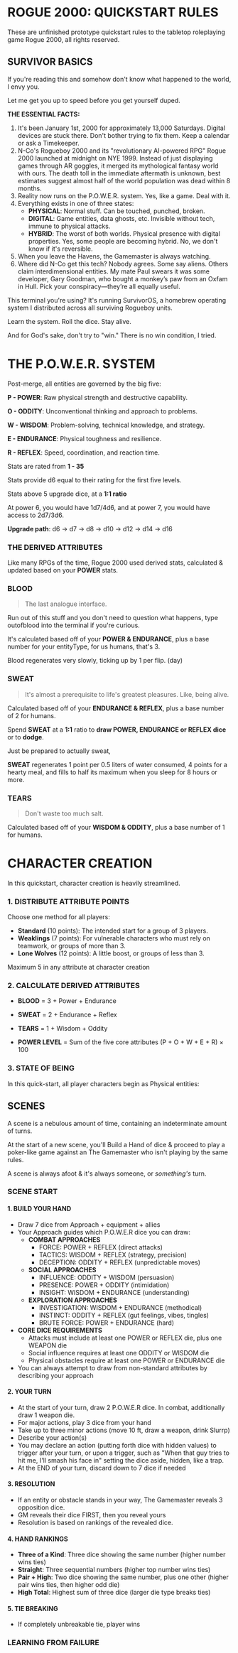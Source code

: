﻿# ROGUE 2000: QUICKSTART RULES


These are unfinished prototype quickstart rules to the tabletop roleplaying game Rogue 2000, all rights reserved.


## SURVIVOR BASICS

If you're reading this and somehow don't know what happened to the world, I envy you.


Let me get you up to speed before you get yourself duped. 


**THE ESSENTIAL FACTS:**


1.  It's been January 1st, 2000 for approximately 13,000 Saturdays. Digital devices are stuck there. Don't bother trying to fix them. Keep a calendar or ask a Timekeeper. 
2.  N-Co's Rogueboy 2000 and its "revolutionary AI-powered RPG" Rogue 2000 launched at midnight on NYE 1999. Instead of just displaying games through AR goggles, it merged its mythological fantasy world with ours. The death toll in the immediate aftermath is unknown, best estimates suggest almost half of the world population was dead within 8 months. 
3.  Reality now runs on the P.O.W.E.R. system. Yes, like a game. Deal with it.
4.  Everything exists in one of three states:
    -   **PHYSICAL**: Normal stuff. Can be touched, punched, broken.
    -   **DIGITAL**: Game entities, data ghosts, etc. Invisible without tech, immune to physical attacks.
    -   **HYBRID**: The worst of both worlds. Physical presence with digital properties. Yes, some people are becoming hybrid. No, we don't know if it's reversible.
5.  When you leave the Havens, the Gamemaster is always watching. 
6. Where did N-Co get this tech? Nobody agrees. Some say aliens. Others claim interdimensional entities. My mate Paul swears it was some developer, Gary Goodman, who bought a monkey’s paw from an Oxfam in Hull. Pick your conspiracy—they’re all equally useful.


This terminal you're using? It's running SurvivorOS, a homebrew operating system I distributed across all surviving Rogueboy units. 


Learn the system. Roll the dice. Stay alive.


And for God's sake, don't try to "win." There is no win condition, I tried.


# THE P.O.W.E.R. SYSTEM


Post-merge, all entities are governed by the big five:

**P - POWER**: Raw physical strength and destructive capability.  


**O - ODDITY**: Unconventional thinking and approach to problems.  


**W - WISDOM**: Problem-solving, technical knowledge, and strategy.  


**E - ENDURANCE**: Physical toughness and resilience.  


**R - REFLEX**: Speed, coordination, and reaction time.  


Stats are rated from **1 - 35** 


Stats provide d6 equal to their rating for the first five levels.  


Stats above 5 upgrade dice, at a **1:1 ratio**


At power 6, you would have 1d7/4d6, and at power 7, you would have access to 2d7/3d6. 


**Upgrade path**: d6 → d7 → d8 → d10 → d12 → d14 → d16


### THE DERIVED ATTRIBUTES


Like many RPGs of the time, Rogue 2000 used derived stats, calculated & updated based on your **POWER** stats. 


### BLOOD
> The last analogue interface.

Run out of this stuff and you don't need to question what happens, type outofblood into the terminal if you're curious. 


It's calculated based off of your **POWER & ENDURANCE**, plus a base number for your entityType, for us humans, that's 3. 


Blood regenerates very slowly, ticking up by 1 per flip. (day)


### SWEAT
> It's almost a prerequisite to life's greatest pleasures. Like, being alive.

Calculated based off of your **ENDURANCE & REFLEX**, plus a base number of 2 for humans.


Spend **SWEAT** at a **1:1** ratio to **draw POWER, ENDURANCE or  REFLEX dice** or to **dodge**.


Just be prepared to actually sweat, 


**SWEAT** regenerates 1 point per 0.5 liters of water consumed, 4 points for a hearty meal, and fills to half its maximum when you sleep for 8 hours or more. 


### TEARS
> Don't waste too much salt. 

Calculated based off of your **WISDOM & ODDITY**, plus a base number of 1 for humans.


# CHARACTER CREATION


In this quickstart, character creation is heavily streamlined. 


### 1. DISTRIBUTE ATTRIBUTE POINTS


Choose one method for all players:


- **Standard** (10 points): The intended start for a group of 3 players. 
- **Weaklings** (7 points): For vulnerable characters who must rely on teamwork, or groups of more than 3.
- **Lone Wolves** (12 points): A little boost, or groups of less than 3.


Maximum 5 in any attribute at character creation


### 2. CALCULATE DERIVED ATTRIBUTES


- **BLOOD** = 3 + Power + Endurance


- **SWEAT** = 2 + Endurance + Reflex


- **TEARS** = 1 + Wisdom + Oddity


- **POWER LEVEL** = Sum of the five core attributes (P + O + W + E + R) × 100


### 3. STATE OF BEING


In this quick-start, all player characters begin as Physical entities:


## SCENES


A scene is a nebulous amount of time, containing an indeterminate amount of turns. 


At the start of a new scene, you'll Build a Hand of dice & proceed to play a poker-like game against an The Gamemaster who isn't playing by the same rules. 


A scene is always afoot & it's always someone, or *something's* turn. 


### SCENE START


#### 1. BUILD YOUR HAND


-   Draw 7 dice from Approach + equipment + allies
-   Your Approach guides which P.O.W.E.R dice you can draw:
    -   **COMBAT APPROACHES**
        -   FORCE: POWER + REFLEX (direct attacks)
        -   TACTICS: WISDOM + REFLEX (strategy, precision)
        -   DECEPTION: ODDITY + REFLEX (unpredictable moves)
    -   **SOCIAL APPROACHES**
        -   INFLUENCE: ODDITY + WISDOM (persuasion)
        -   PRESENCE: POWER + ODDITY (intimidation)
        -   INSIGHT: WISDOM + ENDURANCE (understanding)
    -   **EXPLORATION APPROACHES**
        -   INVESTIGATION: WISDOM + ENDURANCE (methodical)
        -   INSTINCT: ODDITY + REFLEX (gut feelings, vibes, tingles)
        -   BRUTE FORCE: POWER + ENDURANCE (hard)
-   **CORE DICE REQUIREMENTS**
    -   Attacks must include at least one POWER or REFLEX die, plus one WEAPON die
    -   Social influence requires at least one ODDITY or WISDOM die
    -   Physical obstacles require at least one POWER or ENDURANCE die
-   You can always attempt to draw from non-standard attributes by describing your approach

#### 2. YOUR TURN

- At the start of your turn, draw 2 P.O.W.E.R dice. In combat, additionally draw 1 weapon die. 
- For major actions, play 3 dice from your hand
- Take up to three minor actions (move 10 ft, draw a weapon, drink Slurrp)
- Describe your action(s)
- You may declare an action (putting forth dice with hidden values) to trigger after your turn, or upon a trigger, such as "When that guy tries to hit me, I'll smash his face in" setting the dice aside, hidden, like a trap. 
- At the END of your turn, discard down to 7 dice if needed

#### 3. RESOLUTION

- If an entity or obstacle stands in your way, The Gamemaster reveals 3 opposition dice.
- GM reveals their dice FIRST, then you reveal yours
- Resolution is based on rankings of the revealed dice. 

#### 4. HAND RANKINGS

- **Three of a Kind**: Three dice showing the same number (higher number wins ties)
- **Straight**: Three sequential numbers (higher top number wins ties)
- **Pair + High**: Two dice showing the same number, plus one other (higher pair wins ties, then higher odd die)
- **High Total**: Highest sum of three dice (larger die type breaks ties)

#### 5. TIE BREAKING

- If completely unbreakable tie, player wins

### LEARNING FROM FAILURE


